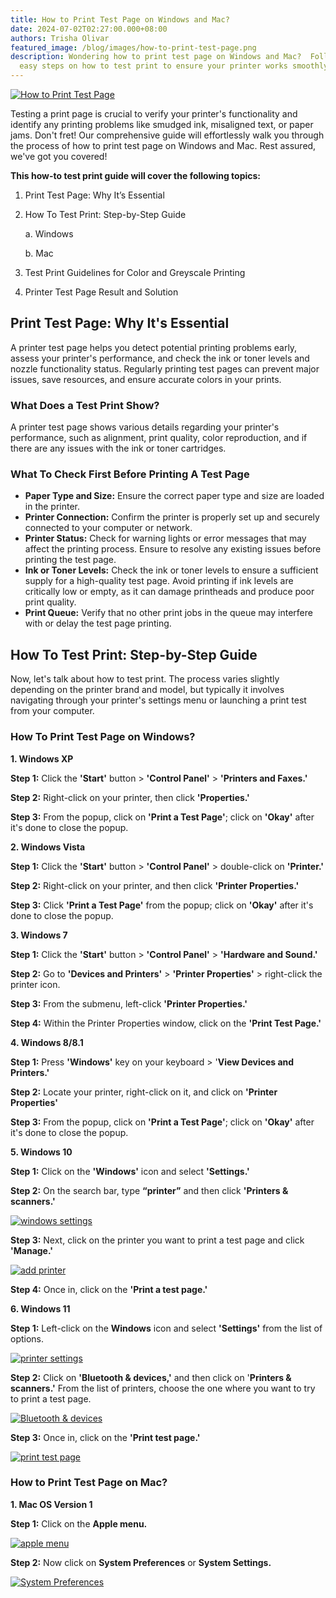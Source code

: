 ```yaml
---
title: How to Print Test Page on Windows and Mac?
date: 2024-07-02T02:27:00.000+08:00
authors: Trisha Olivar
featured_image: /blog/images/how-to-print-test-page.png
description: Wondering how to print test page on Windows and Mac?  Follow our
  easy steps on how to test print to ensure your printer works smoothly today!
---
```

[![How to Print Test Page](/blog/images/how-to-print-test-page.png "How to Print Test Page on Windows and Mac")](/blog/images/how-to-print-test-page.png)

Testing a print page is crucial to verify your printer's functionality and identify any printing problems like smudged ink, misaligned text, or paper jams. Don't fret! Our comprehensive guide will effortlessly walk you through the process of how to print test page on Windows and Mac. Rest assured, we've got you covered!

**This how-to test print guide will cover the following topics:**

1. Print Test Page: Why It’s Essential
2. How To Test Print: Step-by-Step Guide

   a. Windows

   b. Mac
3. Test Print Guidelines for Color and Greyscale Printing
4. Printer Test Page Result and Solution

## Print Test Page: Why It's Essential

A printer test page helps you detect potential printing problems early, assess your printer's performance, and check the ink or toner levels and nozzle functionality status. Regularly printing test pages can prevent major issues, save resources, and ensure accurate colors in your prints.

### What Does a Test Print Show?

A printer test page shows various details regarding your printer's performance, such as alignment, print quality, color reproduction, and if there are any issues with the ink or toner cartridges.

### What To Check First Before Printing A Test Page

* **Paper Type and Size:** Ensure the correct paper type and size are loaded in the printer.
* **Printer Connection:** Confirm the printer is properly set up and securely connected to your computer or network.
* **Printer Status:** Check for warning lights or error messages that may affect the printing process. Ensure to resolve any existing issues before printing the test page.
* **Ink or Toner Levels:** Check the ink or toner levels to ensure a sufficient supply for a high-quality test page. Avoid printing if ink levels are critically low or empty, as it can damage printheads and produce poor print quality.
* **Print Queue:** Verify that no other print jobs in the queue may interfere with or delay the test page printing.

## How To Test Print: Step-by-Step Guide

Now, let's talk about how to test print. The process varies slightly depending on the printer brand and model, but typically it involves navigating through your printer's settings menu or launching a print test from your computer.

### How To Print Test Page on Windows?

**1. Windows XP**

**Step 1:** Click the **'Start'** button > **'Control Panel'** > **'Printers and Faxes.'**

**Step 2:** Right-click on your printer, then click **'Properties.'**

**Step 3:** From the popup, click on **'Print a Test Page'**; click on **'Okay'** after it's done to close the popup.

**2. Windows Vista**

**Step 1:** Click the **'Start'** button > **'Control Panel'** > double-click on **'Printer.'**

**Step 2:** Right-click on your printer, and then click **'Printer Properties.'**

**Step 3:** Click **'Print a Test Page'** from the popup; click on **'Okay'** after it's done to close the popup.

**3. Windows 7**

**Step 1:** Click the **'Start'** button > **'Control Panel'** > **'Hardware and Sound.'**

**Step 2:** Go to **'Devices and Printers'** > **'Printer Properties'** > right-click the printer icon.

**Step 3:** From the submenu, left-click **'Printer Properties.'**

**Step 4:** Within the Printer Properties window, click on the **'Print Test Page.'**

**4. Windows 8/8.1**

**Step 1:** Press **'Windows'** key on your keyboard > '**View Devices and Printers.'**

**Step 2:** Locate your printer, right-click on it, and click on **'Printer Properties'**

**Step 3:** From the popup, click on **'Print a Test Page'**; click on **'Okay'** after it's done to close the popup.

**5. Windows 10**

**Step 1:** Click on the **'Windows'** icon and select **'Settings.'**

**Step 2:** On the search bar, type **“printer”** and then click **'Printers & scanners.'**

[![windows settings](/blog/images/screenshot-2024-07-02-at-3.14.41 pm.png "windows settings")](/blog/images/screenshot-2024-07-02-at-3.14.41 pm.png)

**Step 3:** Next, click on the printer you want to print a test page and click **'Manage.'**

[![add printer](/blog/images/screenshot-2024-07-02-at-3.15.17 pm.png "add printer")](/blog/images/screenshot-2024-07-02-at-3.15.17 pm.png)

**Step 4:** Once in, click on the **'Print a test page.'**

**6. Windows 11**

**Step 1:** Left-click on the **Windows** icon and select **'Settings'** from the list of options.

[![printer settings](/blog/images/screenshot-2024-07-02-at-3.12.08 pm.png "printer settings")](/blog/images/screenshot-2024-07-02-at-3.12.08 pm.png)

**Step 2:** Click on **'Bluetooth & devices,'** and then click on '**Printers & scanners.'** From the list of printers, choose the one where you want to try to print a test page.

[![Bluetooth & devices](/blog/images/screenshot-2024-07-02-at-3.14.01 pm.png "Bluetooth & devices")](/blog/images/screenshot-2024-07-02-at-3.14.01 pm.png)

**Step 3:** Once in, click on the **'Print test page.'**

[![print test page](/blog/images/screenshot-2024-07-02-at-3.16.28 pm.png "print test page")](/blog/images/screenshot-2024-07-02-at-3.16.28 pm.png)

### How to Print Test Page on Mac?

**1. Mac OS Version 1**

**Step 1:** Click on the **Apple menu.**

[![apple menu](/blog/images/screenshot-2024-07-02-at-3.20.15 pm.png "apple menu")](/blog/images/screenshot-2024-07-02-at-3.20.15 pm.png)

**Step 2:** Now click on **System Preferences** or **System Settings.**

[![System Preferences](/blog/images/screenshot-2024-07-02-at-3.21.38 pm.png "System Preferences")](/blog/images/screenshot-2024-07-02-at-3.21.38 pm.png)
